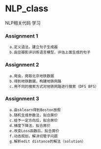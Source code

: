 # NLP_class
NLP相关代码 学习

### Assignment 1 
      a.定义语法，建立句子生成器
      b.由豆瓣影评训练语言模型，评估上面生成的句子
### Assignment 2 
      a.爬虫，爬取北京地铁数据
      b.得到地铁数据，构建地铁网路
      c.用不同的搜索方式对地铁网路进行搜索（DFS BFS）
### Assignment 3
      a.由sklearn得到Boston放假
      b.随机生成参数法，拟合房价
      c.给予一定方向后，拟合房价
      d.梯度下降法，拟合房价
      e.改变Loss函数后，拟合房价
      f.动态规划，解决切管子问题
      g.解析edit distance的解法（solution）
      
      
